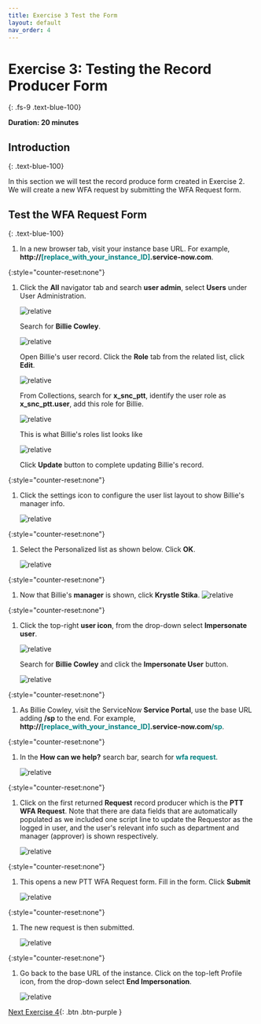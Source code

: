 ```yaml
---
title: Exercise 3 Test the Form 
layout: default
nav_order: 4
---
```


# Exercise 3: Testing the Record Producer Form
{: .fs-9 .text-blue-100}

**Duration: 20 minutes**

## Introduction
{: .text-blue-100}

In this section we will test the record produce form created in Exercise 2. We will create a new WFA request by submitting the WFA Request form.    

## Test the WFA Request Form
{: .text-blue-100}
1. In a new browser tab, visit your instance base URL.  For example,  **http://<span style="color:teal">\[replace_with_your_instance_ID\]</span>.service-now.com**.  

{:style="counter-reset:none"}
1. Click the **All** navigator tab and search **user admin**, select **Users** under User Administration. 

    ![relative](images/ex3/11.png)

    Search for **Billie Cowley**. 

    ![relative](images/ex3/12.png)

    Open Billie's user record.  Click the **Role** tab from the related list, click **Edit**. 
    
    ![relative](images/ex3/13.png)

    From Collections, search for **x_snc_ptt**, identify the user role as **x_snc_ptt.user**, add this role for Billie.  

    ![relative](images/ex3/14.png)

    This is what Billie's roles list looks like

    ![relative](images/ex3/15.png)

    Click **Update** button to complete updating Billie's record. 

{:style="counter-reset:none"}
1. Click the settings icon to configure the user list layout to show Billie's manager info.

   ![relative](images/ex3/20.png)

{:style="counter-reset:none"}
1. Select the Personalized list as shown below.  Click **OK**.

   ![relative](images/ex3/21.png)

{:style="counter-reset:none"}
1. Now that Billie's **manager** is shown, click **Krystle Stika**. 
   ![relative](images/ex3/22.png)




{:style="counter-reset:none"}
1. Click the top-right **user icon**, from the drop-down select **Impersonate user**.

   ![relative](images/ex3/08.png)

    Search for **Billie Cowley** and click the **Impersonate User** button. 

    ![relative](images/ex3/09.png)

{:style="counter-reset:none"}
1.  As Billie Cowley, visit the ServiceNow **Service Portal**, use the base URL adding **/sp** to the end.  For example, **http://<span style="color:teal">\[replace_with_your_instance_ID\]</span>.service-now.com<span style="color:teal">/sp</span>**.

{:style="counter-reset:none"}
1.  In the **How can we help?** search bar, search for <span style="color:teal">**wfa request**</span>. 

    ![relative](images/ex3/05.png)

{:style="counter-reset:none"}
1.  Click on the first returned **Request** record producer which is the **PTT WFA Request**.  Note that there are data fields that are automatically populated as we included one script line to update the Requestor as the logged in user, and the user's relevant info such as department and manager (approver) is shown respectively.

    ![relative](images/ex3/06.png)

{:style="counter-reset:none"}
1.  This opens a new PTT WFA Request form.  Fill in the form. Click **Submit**

    ![relative](images/ex3/07.png) 
    
{:style="counter-reset:none"}
1.  The new request is then submitted. 

    ![relative](images/ex3/07a.png)

{:style="counter-reset:none"}
1.  Go back to the base URL of the instance.  Click on the top-left Profile icon, from the drop-down select **End Impersonation**.  

    ![relative](images/ex3/16.png)




[Next Exercise 4](pages/ex4.html){: .btn .btn-purple }